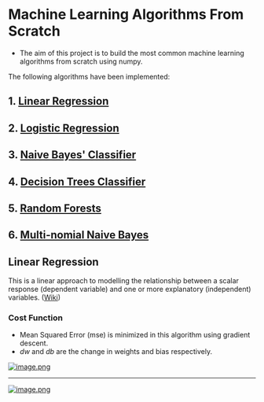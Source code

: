 # Machine Learning Algorithms From Scratch

* The aim of this project is to build the most common machine learning algorithms from scratch using numpy.

The following algorithms have been implemented:

## 1. [Linear Regression](https://github.com/chineidu/ML_algos_from_scratch/blob/main/src/linear_regression.py)

## 2. [Logistic Regression](https://github.com/chineidu/ML_algos_from_scratch/blob/main/src/logistic_regression.py)

## 3. [Naive Bayes' Classifier](https://github.com/chineidu/ML_algos_from_scratch/blob/main/src/naive_bayes.py)

## 4. [Decision Trees Classifier](https://github.com/chineidu/ML_algos_from_scratch/blob/main/src/decision_trees.py)

## 5. [Random Forests](https://github.com/chineidu/ML_algos_from_scratch/blob/main/src/random_forest.py)

## 6. [Multi-nomial Naive Bayes](https://github.com/chineidu/ML_algos_from_scratch/blob/main/src/multinomial_nb.py)

## Linear Regression

This is a linear approach to modelling the relationship between a scalar response (dependent variable) and one or more explanatory (independent) variables. ([Wiki](https://en.wikipedia.org/wiki/Linear_regression))

### Cost Function

* Mean Squared Error (mse) is minimized in this algorithm using gradient descent.
* *dw* and *db* are the change in weights and bias respectively.

[![image.png](https://i.postimg.cc/SKJGNBQ9/image.png)](https://postimg.cc/WDcZ5fkp)

<hr>

[![image.png](https://i.postimg.cc/TY5GgwkN/image.png)](https://postimg.cc/jLTGrsYy)
